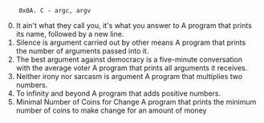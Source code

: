 		0x0A. C - argc, argv

0. It ain't what they call you, it's what you answer to
A program that prints its name, followed by a new line.
1. Silence is argument carried out by other means
A program that prints the number of arguments passed into it.
2. The best argument against democracy is a five-minute conversation with the average voter
A program that prints all arguments it receives.
3. Neither irony nor sarcasm is argument
A program that multiplies two numbers.
4. To infinity and beyond
A program that adds positive numbers.
5. Minimal Number of Coins for Change
A program that prints the minimum number of coins to make change for an amount of money
